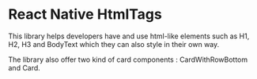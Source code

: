 # React Native HtmlTags

This library helps developers have and use html-like elements such as H1, H2, H3 and BodyText which they can also style in their own way.

The library also offer two kind of card components : CardWithRowBottom and Card.
